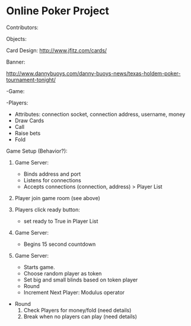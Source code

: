 Online Poker Project
============

Contributors:

Objects:

Card Design:
http://www.jfitz.com/cards/

Banner:

http://www.dannybuoys.com/danny-buoys-news/texas-holdem-poker-tournament-tonight/

-Game:
    
    
-Players:

* Attributes: connection socket, connection address, username, money
* Draw Cards
* Call
* Raise bets
* Fold

Game Setup (Behavior?):

1. Game Server:
    * Binds address and port
    * Listens for connections
    * Accepts connections (connection, address) > Player List

2. Player join game room (see above)

3. Players click ready button:
    * set ready to True in Player List

4. Game Server:
    * Begins 15 second countdown

5. Game Server:
    
    * Starts game.
    * Choose random player as token
    * Set big and small blinds based on token player
    * Round
    * Increment Next Player: Modulus operator

* Round
    1. Check Players for money/fold (need details)
    2. Break when no players can play (need details)
